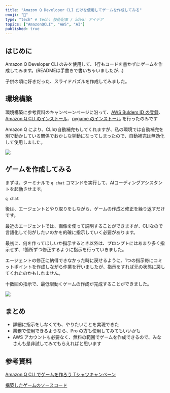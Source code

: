 ```yaml
---
title: "Amazon Q Developer CLI だけを使用してゲームを作成してみる"
emoji: "🐔"
type: "tech" # tech: 技術記事 / idea: アイデア
topics: ["AmazonQCLI", "AWS", "AI"]
published: true
---
```


## はじめに

Amazon Q Developer CLI のみを使用して、1行もコードを書かずにゲームを作成してみます。(READMEは手書きで書いちゃいましたが...)

子供の頃に好きだった、スライドパズルを作成してみました。

## 環境構築

環境構築に参考資料のキャンペーンページに沿って、[AWS Bulders ID の登録](https://community.aws/builderid?trk=b085178b-f0cb-447b-b32d-bd0641720467&sc_channel=el)、[Amazon Q CLI のインストール](https://docs.aws.amazon.com/amazonq/latest/qdeveloper-ug/command-line-installing.html)、[pygame のインストール](https://www.pygame.org/wiki/GettingStarted) を行ったのみです

Amazon Q により、CLIの自動補完もしてくれますが、私の環境では自動補完を別で動かしている関係でおかしな挙動になってしまったので、自動補完は無効化して使用しました。

![](https://storage.googleapis.com/zenn-user-upload/06f4421d6b26-20250529.png)

## ゲームを作成してみる

まずは、ターミナルで `q chat` コマンドを実行して、AIコーディングアシスタントを起動させます。

```bash
q chat
```

後は、エージェントとやり取りをしながら、ゲームの作成と修正を繰り返すだけです。

最近のエージェントでは、画像を使って説明することができますが、CLIなので言語化して何がしたいのかを的確に指示していく必要があります。

最初に、何を作ってほしいか指示するとき以外は、プロンプトにはあまり多く指示せず、1箇所ずつ修正するように指示を行っていきました。

エージェントの修正に納得できなかった時に戻せるように、1つの指示毎にコミットポイントを作成しながら作業を行いましたが、指示をすれば元の状態に戻してくれたのかもしれません。

十数回の指示で、最低限動くゲームの作成が完成することができました。

![](https://storage.googleapis.com/zenn-user-upload/20ff56beb294-20250529.gif)

## まとめ

- 詳細に指示をしなくても、やりたいことを実現できた
- 業務で使用できるようなら、Pro の方も使用してみてもいいかも
- AWS アカウントも必要なく、無料の範囲でゲームを作成できるので、みなさんも是非試してみてもらえればと思います

## 参考資料

[Amazon Q CLI でゲームを作ろう Tシャツキャンペーン](https://aws.amazon.com/jp/blogs/news/build-games-with-amazon-q-cli-and-score-a-t-shirt/)

[構築したゲームのソースコード](https://github.com/yuta-otsubo/sliding-puzzle)
